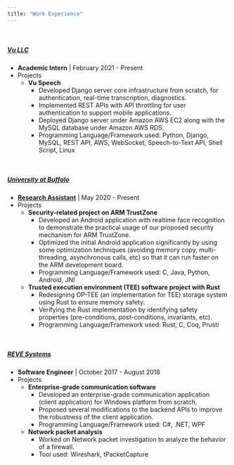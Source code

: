 ```yaml
---
title: "Work Experience"
---
```


&nbsp;

##### <a href="https://vuspeech.com" target="_blank" onclick="trackOutboundLink('https://vuspeech.com')"><b>Vu LLC</b></a>
  - **Academic Intern** \| February 2021 - Present
  - Projects
    - **Vu Speech**
      - Developed Django server core infrastructure from scratch, for authentication, real-time transcription, diagnostics.
      - Implemented REST APIs with API throttling for user authentication to support mobile applications.
      - Deployed Django server under Amazon AWS EC2 along with the MySQL database under Amazon AWS RDS.
      - Programming Language/Framework used: Python, Django, MySQL, REST API, AWS, WebSocket, Speech-to-Text API, Shell Script, Linux

&nbsp;

##### <a href="https://engineering.buffalo.edu/computer-science-engineering.html" target="_blank" onclick="trackOutboundLink('https://engineering.buffalo.edu/computer-science-engineering.html')"><b>University at Buffalo</b></a>
  - **<a href="http://nsr.cse.buffalo.edu" target="_blank" onclick="trackOutboundLink('http://nsr.cse.buffalo.edu')">Research Assistant</a>** \| May 2020 - Present
  - Projects
    - **Security-related project on ARM TrustZone**
      - Developed an Android application with realtime face recognition to demonstrate the practical usage of our proposed security mechanism for ARM TrustZone.
      - Optimized the initial Android application significantly by using some optimization techniques (avoiding memory copy, multi-threading, asynchronous calls, etc) so that it can run faster on the ARM development board.
      - Programming Language/Framework used: C, Java, Python, Android, JNI
    - **Trusted execution environment (TEE) software project with Rust**
      - Redesigning OP-TEE (an implementation for TEE) storage system using Rust to ensure memory safety.
      - Verifying the Rust implementation by identifying safety properties (pre-conditions, post-conditions, invariants, etc).
      - Programming Language/Framework used: Rust, C, Coq, Prusti

&nbsp;

##### <a href="https://www.revesoft.com" target="_blank" onclick="trackOutboundLink('https://www.revesoft.com')"><b>REVE Systems</b></a>
  - **Software Engineer** \| October 2017 - August 2018
  - Projects
    - **Enterprise-grade communication software**
      - Developed an enterprise-grade communication application (client application) for Windows platform from scratch.
      - Proposed several modifications to the backend APIs to improve the robustness of the client application.
      - Programming Language/Framework used: C#, .NET, WPF
    - **Network packet analysis**
      - Worked on Network packet investigation to analyze the behavior of a firewall.
      - Tool used: Wireshark, tPacketCapture

&nbsp;

